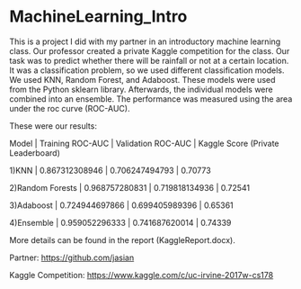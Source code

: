 # MachineLearning_Intro

This is a project I did with my partner in an introductory machine learning class. Our professor created a private Kaggle competition
for the class. Our task was to predict whether there will be rainfall or not at a certain location. It was a classification problem, 
so we used different classification models. We used KNN, Random Forest, and Adaboost. These models were used from the Python sklearn library. 
Afterwards, the individual models were combined into an ensemble. The performance was measured using the area under the roc curve (ROC-AUC).

These were our results:

Model            | Training ROC-AUC | Validation ROC-AUC | Kaggle Score (Private Leaderboard)

1)KNN	           | 0.867312308946   |	0.706247494793	   | 0.70773

2)Random Forests | 0.968757280831	  | 0.719818134936	   | 0.72541

3)Adaboost	     | 0.724944697866	  | 0.699405989396	   | 0.65361

4)Ensemble       | 0.959052296333	  | 0.741687620014	   | 0.74339


More details can be found in the report (KaggleReport.docx).

Partner: https://github.com/jasian

Kaggle Competition: https://www.kaggle.com/c/uc-irvine-2017w-cs178
